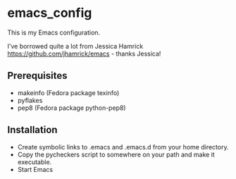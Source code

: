 # emacs_config

This is my Emacs configuration.

I've borrowed quite a lot from Jessica Hamrick https://github.com/jhamrick/emacs - thanks Jessica!

## Prerequisites

* makeinfo (Fedora package texinfo)
* pyflakes
* pep8 (Fedora package python-pep8)

## Installation

* Create symbolic links to .emacs and .emacs.d from your home directory.
* Copy the pycheckers script to somewhere on your path and make it executable.
* Start Emacs
